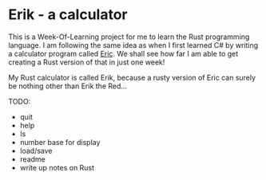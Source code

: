 # Erik - a calculator

This is a Week-Of-Learning project for me to learn the Rust programming language. I am 
following the same idea as when I first learned C# by writing a calculator program called 
[Eric](https://shawnhargreaves.com/eric). We shall see how far I am able to get creating 
a Rust version of that in just one week!

My Rust calculator is called Erik, because a rusty version of Eric can surely be nothing 
other than Erik the Red...

TODO:
- quit
- help
- ls
- number base for display
- load/save
- readme
- write up notes on Rust
